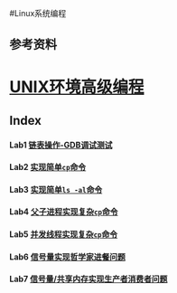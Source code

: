  #Linux系统编程

## 参考资料

# [UNIX环境高级编程](https://book.douban.com/subject/1788421/)

### 

## Index

#### Lab1 [链表操作-GDB调试测试](../src/Pthread/lab1/Node.c)
#### Lab2 [实现简单`cp`命令](../src/Pthread/lab2/myCP.c)
#### Lab3 [实现简单`ls -al`命令](../src/Pthread/lab3/myLS.c)
#### Lab4 [父子进程实现复杂`cp`命令](../src/Pthread/lab4/myLS.c)
#### Lab5 [并发线程实现复杂`cp`命令](../src/Pthread/lab5/main.c)
#### Lab6 [信号量实现**哲学家进餐问题**](../src/Pthread/lab6/philosopher.c)
#### Lab7 [信号量/共享内存实现**生产者消费者问题**](../src/Pthread/lab7/producerAndconsumer.c)

 